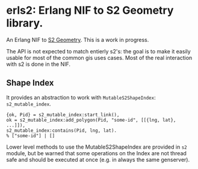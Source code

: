 # erls2: Erlang NIF to S2 Geometry library.

An Erlang NIF to [S2 Geometry][s2]. This is a work in progress.

The API is not expected to match entierly s2's: the goal is to make it easily usable for most of the common gis uses
cases. Most of the real interaction with s2 is done in the NIF.

## Shape Index

It provides an abstraction to work with `MutableS2ShapeIndex`: `s2_mutable_index`.

```
{ok, Pid} = s2_mutable_index:start_link(),
ok = s2_mutable_index:add_polygon(Pid, "some-id", [[{lng, lat}, ...]]),
s2_mutable_index:contains(Pid, lng, lat).
% ["some-id"] | []
```

Lower level methods to use the MutableS2ShapeIndex are provided in `s2` module, but be warned that some operations on
the Index are not thread safe and should be executed at once (e.g. in always the same genserver).


[s2]: https://github.com/google/s2geometry

